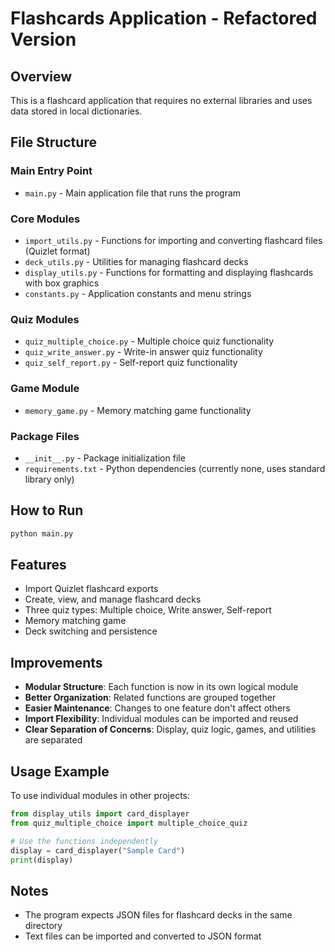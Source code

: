 # Flashcards Application - Refactored Version

## Overview
This is a flashcard application that requires no external libraries and uses data stored in local dictionaries.

## File Structure

### Main Entry Point
- `main.py` - Main application file that runs the program

### Core Modules
- `import_utils.py` - Functions for importing and converting flashcard files (Quizlet format)
- `deck_utils.py` - Utilities for managing flashcard decks
- `display_utils.py` - Functions for formatting and displaying flashcards with box graphics
- `constants.py` - Application constants and menu strings

### Quiz Modules
- `quiz_multiple_choice.py` - Multiple choice quiz functionality
- `quiz_write_answer.py` - Write-in answer quiz functionality
- `quiz_self_report.py` - Self-report quiz functionality

### Game Module
- `memory_game.py` - Memory matching game functionality

### Package Files
- `__init__.py` - Package initialization file
- `requirements.txt` - Python dependencies (currently none, uses standard library only)

## How to Run
```bash
python main.py
```

## Features
- Import Quizlet flashcard exports
- Create, view, and manage flashcard decks
- Three quiz types: Multiple choice, Write answer, Self-report
- Memory matching game
- Deck switching and persistence

## Improvements
- **Modular Structure**: Each function is now in its own logical module
- **Better Organization**: Related functions are grouped together
- **Easier Maintenance**: Changes to one feature don't affect others
- **Import Flexibility**: Individual modules can be imported and reused
- **Clear Separation of Concerns**: Display, quiz logic, games, and utilities are separated

## Usage Example
To use individual modules in other projects:
```python
from display_utils import card_displayer
from quiz_multiple_choice import multiple_choice_quiz

# Use the functions independently
display = card_displayer("Sample Card")
print(display)
```

## Notes
- The program expects JSON files for flashcard decks in the same directory
- Text files can be imported and converted to JSON format

